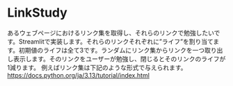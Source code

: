 # LinkStudy
あるウェブページにおけるリンク集を取得し、それらのリンクで勉強したいです。Streamlitで実装します。それらのリンクそれぞれに”ライフ”を割り当てます。初期値のライフは全て3です。ランダムにリンク集からリンクを一つ取り出し表示します。そのリンクをユーザーが勉強し、閉じるとそのリンクのライフが1減ります。  例えばリンク集は下記のような形式で与えられます。 https://docs.python.org/ja/3.13/tutorial/index.html
